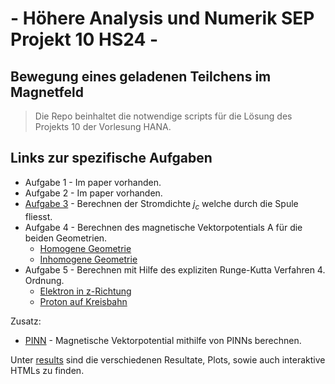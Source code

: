 # - Höhere Analysis und Numerik SEP Projekt 10 HS24 -
## Bewegung eines geladenen Teilchens im Magnetfeld

> Die Repo beinhaltet die notwendige scripts für die Lösung des Projekts 10 der Vorlesung HANA.

## Links zur spezifische Aufgaben

* Aufgabe 1 - Im paper vorhanden.
* Aufgabe 2 - Im paper vorhanden.
* [Aufgabe 3](meshing.ipynb) - Berechnen der Stromdichte $j_c$ welche durch die Spule fliesst.
* Aufgabe 4 - Berechnen des magnetische Vektorpotentials A für die beiden Geometrien.
  * [Homogene Geometrie](4_MagVekPot_HomCoil.ipynb)
  * [Inhomogene Geometrie](4_MagVekPot_InHomCoil.ipynb)
* Aufgabe 5 - Berechnen mit Hilfe des expliziten Runge-Kutta Verfahren 4. Ordnung.
  * [Elektron in z-Richtung](5_RungeKutta_HomCoil.ipynb)
  * [Proton auf Kreisbahn](5_Proton_HomCoil.ipynb)
 

Zusatz:
* [PINN](pinn_electron.ipynb) - Magnetische Vektorpotential mithilfe von PINNs berechnen.


Unter [results](/results) sind die verschiedenen Resultate, Plots, sowie auch interaktive HTMLs zu finden. 
